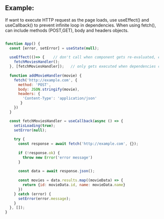 ## Example:
If want to execute HTTP request as the page loads, use useEffect() and useCallback() to prevent infinite loop in dependencies. When using fetch(), can include methods (POST,GET), body and headers objects.
```javascript

function App() {
  const [error, setError] = useState(null);
  
  useEffect(()=> {    // don't call when component gets re-evaluated, else inifinite loop
    fetchMoviesHandler();
  }, [fetchMoviesHandler]);   // only gets executed when dependencies change
  
  function addMovieHandler(movie) {
    fetch('http://example.com', {
      method: 'POST',
      body: JSON.stringify(movie),
      headers: {
        'Content-Type': 'application/json'
       }
    })
  }

  const fetchMoviesHandler = useCallback(async () => {
    setisLoading(true);
    setError(null);
    
    try {
      const response = await fetch('http://example.com', {});
      
      if (!response.ok) {
        throw new Error('error message')
      }
      
      const data = await response.json();
      
      const movies = data.results.map((movieData) => {
        return {id: movieData.id, name: movieData.name}
      })
    } catch (error) {
      setError(error.message);
    }
  }, []);
}

```
